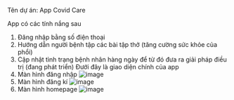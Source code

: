 Tên dự án: App Covid Care


















App có các tính nắng sau
1. Đăng nhập bằng số điện thoại
2. Hướng dẫn người bệnh tập các bài tập thở (tăng cường sức khỏe của phổi)
3. Cập nhật tình trạng bệnh nhân hàng ngày để từ đó đưa ra giải pháp điều trị (đang phát triển)
Đưới đây là giao diện chính của app
1. Màn hình đăng nhập
![image](https://user-images.githubusercontent.com/84313564/145134722-e3ebde8d-447a-4a2e-9a1d-4aa9d4ed948e.png)
2. Màn hình đăng kí
![image](https://user-images.githubusercontent.com/84313564/145134819-25976b28-5816-495d-9a4d-a4b4473cc60c.png)
4. Màn hình homepage
![image](https://user-images.githubusercontent.com/84313564/145134121-2a9fc724-be36-4a64-b4ab-81f6ffe756d7.png)
